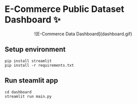 # E-Commerce Public Dataset Dashboard ✨

<p align="center">
![E-Commerce Data Dashboard](dashboard.gif)
</p>

## Setup environment
```
pip install streamlit
pip install -r requirements.txt
```

## Run steamlit app
```
cd dashboard
streamlit run main.py
```